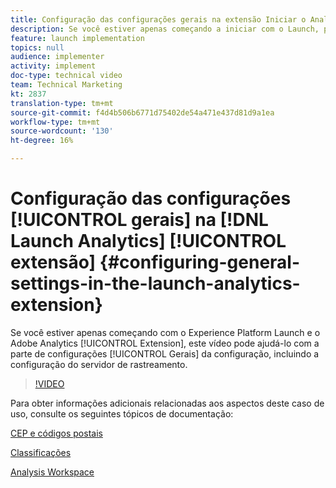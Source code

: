 ```yaml
---
title: Configuração das configurações gerais na extensão Iniciar o Analytics
description: Se você estiver apenas começando a iniciar com o Launch, por Adobe e a extensão do Adobe Analytics, este vídeo poderá ajudá-lo com a parte de configurações gerais da configuração, incluindo a configuração do servidor de rastreamento.
feature: launch implementation
topics: null
audience: implementer
activity: implement
doc-type: technical video
team: Technical Marketing
kt: 2837
translation-type: tm+mt
source-git-commit: f4d4b506b6771d75402de54a471e437d81d9a1ea
workflow-type: tm+mt
source-wordcount: '130'
ht-degree: 16%

---
```



# Configuração das configurações [!UICONTROL gerais] na [!DNL Launch Analytics] [!UICONTROL extensão] {#configuring-general-settings-in-the-launch-analytics-extension}

Se você estiver apenas começando com o Experience Platform Launch e o Adobe Analytics [!UICONTROL Extension], este vídeo pode ajudá-lo com a parte de configurações [!UICONTROL Gerais] da configuração, incluindo a configuração do servidor de rastreamento.

>[!VIDEO](https://video.tv.adobe.com/v/27093/?quality=9)

Para obter informações adicionais relacionadas aos aspectos deste caso de uso, consulte os seguintes tópicos de documentação:

[CEP e códigos postais](https://docs.adobe.com/help/en/analytics/components/variables/dimensions-reports/reports-zip.html)

[Classificações](https://docs.adobe.com/content/help/pt-BR/analytics/components/classifications/c-classifications.html)

[Analysis Workspace](https://docs.adobe.com/content/help/pt-BR/analytics/analyze/analysis-workspace/home.html)

